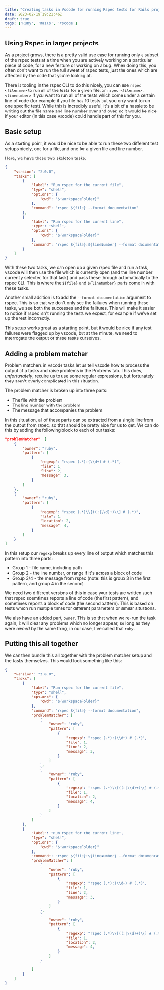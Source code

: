 ```yaml
---
title: "Creating tasks in Vscode for running Rspec tests for Rails projects"
date: 2023-02-19T19:21:46Z
draft: true
tags: ['Ruby', 'Rails', 'Vscode']
---
```


## Using Rspec in larger projects

As a project grows, there is a pretty valid use case for running only a subset of the rspec tests at a time when you are actively working on a particular piece of code, for a new feature or working on a bug. When doing this, you often don't want to run the full sweet of rspec tests, just the ones which are affected by the code that you're looking at.

There is tooling in the rspec CLI to do this nicely, you can use `rspec <filename>` to run all of the tests for a given file, or `rspec <filename>:<linenumber>` if you want to run all of the tests which come under a certain line of code (for example if you file has 10 tests but you only want to run one specific test). While this is incredibly useful, it's a bit of a hassle to be writing out the file name and line number over and over, so it would be nice if your editor (in this case vscode) could handle part of this for you.

## Basic setup

As a starting point, it would be nice to be able to run these two different test setups nicely, one for a file, and one for a given file and line number.

Here, we have these two skeleton tasks:

```json
{
    "version": "2.0.0",
    "tasks": [
        {
            "label": "Run rspec for the current file",
            "type": "shell",
            "options": {
                "cwd": "${workspaceFolder}"
            },
            "command": "rspec ${file} --format documentation"
        }, 
        {
            "label": "Run rspec for the current line",
            "type": "shell",
            "options": {
                "cwd": "${workspaceFolder}"
            },
            "command": "rspec ${file}:${lineNumber} --format documentation"
        } 
    ]
}
```

With these two tasks, we can open up a given rspec file and run a task, vscode will then use the file which is currently open (and the line number currently selected for that task) and pass these through automatically to the rspec CLI. This is where the `${file}` and `${lineNumber}` parts come in with these tasks.

Another small addition is to add the `--format documentation` argument to rspec. This is so that we don't only see the failures when running these tasks, we see both the successes and the failtures. This will make it easier to notice if rspec isn't running the tests we expect, for example if we've set up the test incorrectly.

This setup works great as a starting point, but it would be nice if any test failures were flagged up by vscode, but at the minute, we need to interrogate the output of these tasks ourselves.

## Adding a problem matcher

Problem matchers in vscode tasks let us tell vscode how to process the output of a tasks and raise problems in the Problems tab. This does, *unfortunately*, require us to use some regular expressions, but fortunately they aren't overly complicated in this situation.

The problem matcher is broken up into three parts:

- The file with the problem
- The line number with the problem
- The message that accompanies the problem

In this situation, all of these parts can be extracted from a single line from the output from rspec, so that should be pretty nice for us to get. We can do this by adding the following block to each of our tasks:

```json
"problemMatcher": [
    {
        "owner": "ruby",
        "pattern": [
            {
                "regexp": "rspec (.*):(\\d+) # (.*)",
                "file": 1,
                "line": 2,
                "message": 3,
            }
        ]
    },
    {
        "owner": "ruby",
        "pattern": [
            {
                "regexp": "rspec (.*)\\[((:|\\d)+)\\] # (.*)",
                "file": 1,
                "location": 2,
                "message": 4,
            }
        ]
    }
]
```

In this setup our `regexp` breaks up every line of output which matches this pattern into three parts:

- Group 1 - file name, including path
- Group 2 - the line number, or range if it's across a block of code
- Group 3/4 - the message from rspec (note: this is group 3 in the first pattern, and group 4 in the second)

We need two different versions of this in case your tests are written such that rspec soemtimes reports a line of code (the first pattern), and sometimes reports a block of code (the second pattern). This is based on tests which run multiple times for different parameters or similar situations.

We also have an added part, `owner`. This is so that when we re-run the task again, it will clear any problems which no longer appear, so long as they were *owned* by the same thing, in our case, I've called that `ruby`.

## Putting this all together

We can then bundle this all together with the problem matcher setup and the tasks themselves. This would look something like this:

```json
{
    "version": "2.0.0",
    "tasks": [
        {
            "label": "Run rspec for the current file",
            "type": "shell",
            "options": {
                "cwd": "${workspaceFolder}"
            },
            "command": "rspec ${file} --format documentation",
            "problemMatcher": [
                {
                    "owner": "ruby",
                    "pattern": [
                        {
                            "regexp": "rspec (.*):(\\d+) # (.*)",
                            "file": 1,
                            "line": 2,
                            "message": 3,
                        }
                    ]
                },
                {
                    "owner": "ruby",
                    "pattern": [
                        {
                            "regexp": "rspec (.*)\\[((:|\\d)+)\\] # (.*)",
                            "file": 1,
                            "location": 2,
                            "message": 4,
                        }
                    ]
                }
            ]
        }, 
        {
            "label": "Run rspec for the current line",
            "type": "shell",
            "options": {
                "cwd": "${workspaceFolder}"
            },
            "command": "rspec ${file}:${lineNumber} --format documentation",
            "problemMatcher": [
                {
                    "owner": "ruby",
                    "pattern": [
                        {
                            "regexp": "rspec (.*):(\\d+) # (.*)",
                            "file": 1,
                            "line": 2,
                            "message": 3,
                        }
                    ]
                },
                {
                    "owner": "ruby",
                    "pattern": [
                        {
                            "regexp": "rspec (.*)\\[((:|\\d)+)\\] # (.*)",
                            "file": 1,
                            "location": 2,
                            "message": 4,
                        }
                    ]
                }

            ]
        } 
    ]
}
```
